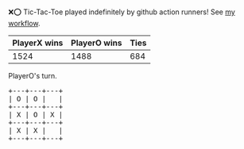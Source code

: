 :x::o: Tic-Tac-Toe played indefinitely by github action runners! See [my workflow](.github/workflows/play.yaml).

|PlayerX wins|PlayerO wins|Ties|
|-|-|-|
|1524|1488|684|

PlayerO's turn.

<pre>
+---+---+---+
| O | O |   |
+---+---+---+
| X | O | X |
+---+---+---+
| X | X |   |
+---+---+---+
</pre>
